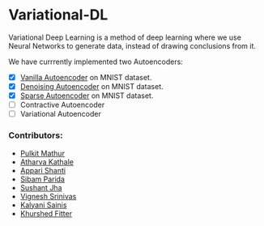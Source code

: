 # Variational-DL

Variational Deep Learning is a method of deep learning where we use Neural Networks to generate data, instead of drawing conclusions from it.

We have currrently implemented two Autoencoders:
- [x] [Vanilla Autoencoder](vanilla/README.md) on MNIST dataset.
- [x] [Denoising Autoencoder](denoise/README.md) on MNIST dataset.
- [x] [Sparse Autoencoder](sparse/README.md) on MNIST dataset.
- [ ] Contractive Autoencoder
- [ ] Variational Autoencoder

### Contributors: 
* [Pulkit Mathur](https://github.com/mathurpulkit)
* [Atharva Kathale](https://github.com/Atharva-K12)
* [Appari Shanti](https://github.com/AppariShanti)
* [Sibam Parida](https://github.com/sibam23)
* [Sushant Jha](https://github.com/sushantjha78)
* [Vignesh Srinivas](https://github.com/vignesh-creator)
* [Kalyani Sainis](https://github.com/Kals-13)
* [Khurshed Fitter](https://github.com/GlazeDonuts)
